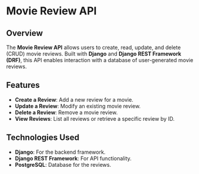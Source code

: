 # Movie Review API

## Overview
The **Movie Review API** allows users to create, read, update, and delete (CRUD) movie reviews. Built with **Django** and **Django REST Framework (DRF)**, this API enables interaction with a database of user-generated movie reviews.

## Features
- **Create a Review**: Add a new review for a movie.
- **Update a Review**: Modify an existing movie review.
- **Delete a Review**: Remove a movie review.
- **View Reviews**: List all reviews or retrieve a specific review by ID.

## Technologies Used
- **Django**: For the backend framework.
- **Django REST Framework**: For API functionality.
- **PostgreSQL**: Database for the reviews.

